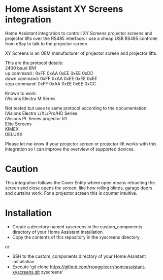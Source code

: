 Home Assistant XY Screens integration
=
Home Assistant integration to controll XY Screens projector screens and projector lifts over the RS485 interface.
I use a cheap USB RS485 controler from eBay to talk to the projector screen.

XY Screens is an OEM manufacturer of projector screen and projector lifts.

This are the protocol details:\
2400 baud 8N1\
up command  : 0xFF 0xAA 0xEE 0xEE 0xDD\
down command: 0xFF 0xAA 0xEE 0xEE 0xEE\
stop command: 0xFF 0xAA 0xEE 0xEE 0xCC

Known to work:\
iVisions Electro M Series

Not tested but uses te same protocol according to the documentation:\
iVisions Electro L/XL/Pro/HD Series\
iVisions PL Series projector lift\
Elite Screens\
KIMEX\
DELUXX

Please let me know if your projector screen or projector lift works with this integration so I can improve the overview of supported devices.

Caution
==
This integration follows the Cover Entity where open means retracting the screen and close opens the screen, like how rolling blinds, garage doors and curtains work. For a projector screen this is counter intuitive.

Installation
=
* Create a directory named xyscreens in the custom_components directory of your Home Assistant installation.
* Copy the contents of this repository in the xyscreens directory

or

* SSH to the custom_components directory of your Home Assistant installation
* Execute 'git clone https://github.com/rrooggiieerr/homeassistant-xyscreens.git xyscreens'